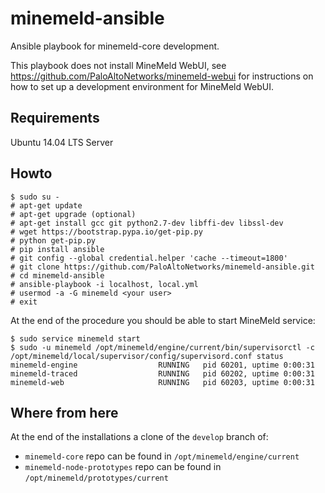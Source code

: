 # minemeld-ansible

Ansible playbook for minemeld-core development.

This playbook does not install MineMeld WebUI, see https://github.com/PaloAltoNetworks/minemeld-webui for instructions on how to set up a development environment for MineMeld WebUI.

## Requirements

Ubuntu 14.04 LTS Server

## Howto

    $ sudo su -
    # apt-get update
    # apt-get upgrade (optional)
    # apt-get install gcc git python2.7-dev libffi-dev libssl-dev
    # wget https://bootstrap.pypa.io/get-pip.py
    # python get-pip.py
    # pip install ansible
    # git config --global credential.helper 'cache --timeout=1800'
    # git clone https://github.com/PaloAltoNetworks/minemeld-ansible.git
    # cd minemeld-ansible
    # ansible-playbook -i localhost, local.yml
    # usermod -a -G minemeld <your user>
    # exit

At the end of the procedure you should be able to start MineMeld service:

    $ sudo service minemeld start
    $ sudo -u minemeld /opt/minemeld/engine/current/bin/supervisorctl -c /opt/minemeld/local/supervisor/config/supervisord.conf status
    minemeld-engine                  RUNNING   pid 60201, uptime 0:00:31
    minemeld-traced                  RUNNING   pid 60202, uptime 0:00:31
    minemeld-web                     RUNNING   pid 60203, uptime 0:00:31

## Where from here

At the end of the installations a clone of the `develop` branch of:

* `minemeld-core` repo can be found in `/opt/minemeld/engine/current`
* `minemeld-node-prototypes` repo can be found in `/opt/minemeld/prototypes/current`
